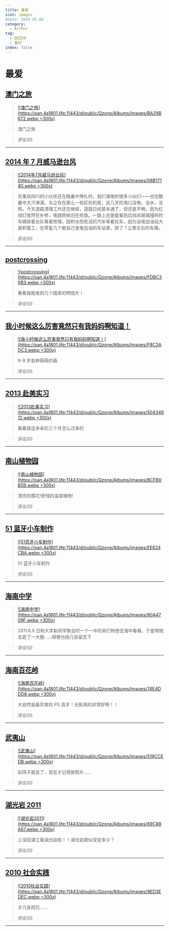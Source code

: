 ```yaml
---
title: 最爱
icon: images
#date: 2019-05-04
category:
  - Arthur
tag:
  - QQ空间
  - 备份
index: false
---
```


# 最爱

## [澳门之旅](/Arthur/Qzone/相册/最爱/澳门之旅)

> [![澳门之旅](https://pan.4a1801.life:11443/d/public/Qzone/Albums/images/BA29B672.webp =300x)](/Arthur/Qzone/相册/最爱/澳门之旅)

> 澳门之旅

> 评论(0)

---

## [2014 年 7 月威马逊台风](/Arthur/Qzone/相册/最爱/20147月威马逊台风)

> [![2014年7月威马逊台风](https://pan.4a1801.life:11443/d/public/Qzone/Albums/images/08B17140.webp =300x)](/Arthur/Qzone/相册/最爱/20147月威马逊台风)

> 在重庆四川的小伙伴还在酷暑中挣扎时，我们海南的很多小伙们——也在酷暑中大汗淋漓。与之存在那么一些区别的是，这几天的海口没电，没水，没网。今天道路清理工作还在继续，道路已经基本通了，但还是不畅，因为红绿灯依然在补修，电路网依旧在抢救。一路上还是能看到后挡风玻璃撞碎的车辆排着长队等着修理，因积水而死活的汽车等着拉车，因为没电加油站大面积罢工，在零星几个能自己发电加油的车站里，排了 1 公里左右的车辆。

> 评论(0)

---

## [postcrossing](/Arthur/Qzone/相册/最爱/postcrossing)

> [![postcrossing](https://pan.4a1801.life:11443/d/public/Qzone/Albums/images/FDBC30B3.webp =300x)](/Arthur/Qzone/相册/最爱/postcrossing)

> 看看我能收到几个国家的明信片！

> 评论(0)

---

## [我小时候这么厉害竟然只有我妈妈啊知道！](/Arthur/Qzone/相册/最爱/我小时候这么厉害竟然只有我妈妈啊知道)

> [![我小时候这么厉害竟然只有我妈妈啊知道！](https://pan.4a1801.life:11443/d/public/Qzone/Albums/images/F8C3ADC3.webp =300x)](/Arthur/Qzone/相册/最爱/我小时候这么厉害竟然只有我妈妈啊知道)

> 8-9 岁各种萌萌的画

> 评论(0)

---

## [2013 赴美实习](/Arthur/Qzone/相册/最爱/2013赴美实习)

> [![2013赴美实习](https://pan.4a1801.life:11443/d/public/Qzone/Albums/images/50434912.webp =300x)](/Arthur/Qzone/相册/最爱/2013赴美实习)

> 看看我这未来的三个月怎么过来的

> 评论(0)

---

## [南山植物园](/Arthur/Qzone/相册/最爱/南山植物园)

> [![南山植物园](https://pan.4a1801.life:11443/d/public/Qzone/Albums/images/BCFB0B5B.webp =300x)](/Arthur/Qzone/相册/最爱/南山植物园)

> 漂亮的樱花!奇怪的温室植物!

> 评论(0)

---

## [51 蓝牙小车制作](/Arthur/Qzone/相册/最爱/51蓝牙小车制作)

> [![51蓝牙小车制作](https://pan.4a1801.life:11443/d/public/Qzone/Albums/images/EE624CBA.webp =300x)](/Arthur/Qzone/相册/最爱/51蓝牙小车制作)

> 51 蓝牙小车制作

> 评论(0)

---

## [海南中学](/Arthur/Qzone/相册/最爱/海南中学)

> [![海南中学](https://pan.4a1801.life:11443/d/public/Qzone/Albums/images/80A4709F.webp =300x)](/Arthur/Qzone/相册/最爱/海南中学)

> 2011.8.9 日和大学新同学聚会时一个一中的哥们特想去海中看看，于是带她去逛了一大圈……顺便也拍几张留念下

> 评论(0)

---

## [海南百花岭](/Arthur/Qzone/相册/最爱/海南百花岭)

> [![海南百花岭](https://pan.4a1801.life:11443/d/public/Qzone/Albums/images/74E4DDD8.webp =300x)](/Arthur/Qzone/相册/最爱/海南百花岭)

> 大自然是最厉害的 PS 高手！光影用的非常好啊！！

> 评论(0)

---

## [武夷山](/Arthur/Qzone/相册/最爱/武夷山)

> [![武夷山](https://pan.4a1801.life:11443/d/public/Qzone/Albums/images/516CCEDB.webp =300x)](/Arthur/Qzone/相册/最爱/武夷山)

> 前阵子就去了，现在才记得放照片……

> 评论(0)

---

## [湖光岩 2011](/Arthur/Qzone/相册/最爱/湖光岩2011)

> [![湖光岩2011](https://pan.4a1801.life:11443/d/public/Qzone/Albums/images/69C88A67.webp =300x)](/Arthur/Qzone/相册/最爱/湖光岩2011)

> 三没回湛江看湖光岩啦！！湖光岩貌似没变多少？

> 评论(0)

---

## [2010 社会实践](/Arthur/Qzone/相册/最爱/2010社会实践)

> [![2010社会实践](https://pan.4a1801.life:11443/d/public/Qzone/Albums/images/9ED3EDEC.webp =300x)](/Arthur/Qzone/相册/最爱/2010社会实践)

> 才几张而已……

> 评论(0)

---
